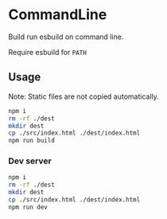 # CommandLine

Build run esbuild on command line.

Require esbuild for `PATH`

## Usage

Note: Static files are not copied automatically.

```sh
npm i
rm -rf ./dest
mkdir dest
cp ./src/index.html ./dest/index.html
npm run build
```

### Dev server

```sh
npm i
rm -rf ./dest
mkdir dest
cp ./src/index.html ./dest/index.html
npm run dev
```
